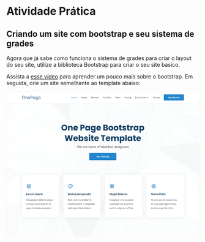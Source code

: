 # Atividade Prática

## Criando um site com bootstrap e seu sistema de grades

Agora que já sabe como funciona o sistema de grades para criar o layout do seu site, utilize a biblioteca Bootstrap para criar o seu site básico.

Assista a [esse vídeo](https://youtu.be/3Ba6hDG5sHo) para aprender um pouco mais sobre o bootstrap. Em seguida, crie um site semelhante ao template abaixo:

![Template](example.png)